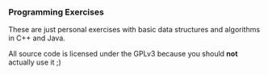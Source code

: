 ### Programming Exercises

These are just personal exercises with basic data structures and algorithms in C++ and Java.

All source code is licensed under the GPLv3 because you should **not** actually use it ;)
